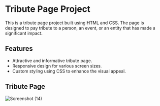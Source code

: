 # Tribute Page Project

This is a tribute page project built using HTML and CSS. The page is designed to pay tribute to a person, an event, or an entity that has made a significant impact.

## Features
- Attractive and informative tribute page.
- Responsive design for various screen sizes.
- Custom styling using CSS to enhance the visual appeal.

## Tribute Page
![Screenshot (14)](https://github.com/Preeti980/tributePage-/assets/114865373/826a60c7-97e3-40fa-a3f1-2186093fb831)



